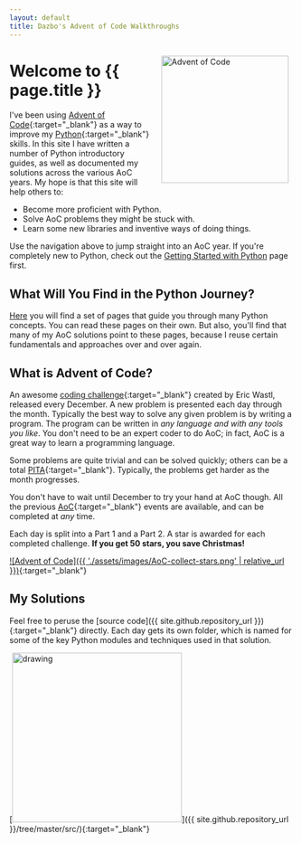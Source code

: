 ```yaml
---
layout: default
title: Dazbo's Advent of Code Walkthroughs
---
```

<img src="{{'/assets/images/AoC-tree.png' | relative_url }}" alt="Advent of Code" style="margin:15px 10px 10px 15px; float: right; width:225px" />

# Welcome to {{ page.title }}

I've been using [Advent of Code](https://adventofcode.com/){:target="_blank"} as a way to improve my [Python](https://www.python.org/){:target="_blank"} skills. 
In this site I have written a number of Python introductory guides, as well as documented my solutions across the various AoC years. 
My hope is that this site will help others to:

- Become more proficient with Python.
- Solve AoC problems they might be stuck with.
- Learn some new libraries and inventive ways of doing things.

Use the navigation above to jump straight into an AoC year. If you're completely new to Python, check out the [Getting Started with Python](python/) page first.

## What Will You Find in the Python Journey?

[Here](/python) you will find a set of pages that guide you through many Python concepts. You can read these pages on their own.  But also, you'll find that many of my AoC solutions point to these pages, because I reuse certain fundamentals and approaches over and over again.

## What is Advent of Code?

An awesome [coding challenge](https://adventofcode.com/2021/about){:target="_blank"} created by Eric Wastl,
released every December. A new problem is presented each day through the month. 
Typically the best way to solve any given problem is by writing a program.
The program can be written in _any language and with any tools you like_.
You don't need to be an expert coder to do AoC; in fact, AoC is a great way to learn a programming language.

Some problems are quite trivial and can be solved quickly; 
others can be a total [PITA](https://acronyms.thefreedictionary.com/PITA){:target="_blank"}.
Typically, the problems get harder as the month progresses.

You don't have to wait until December to try your hand at AoC though. 
All the previous [AoC](https://adventofcode.com/2021/events){:target="_blank"} events are available, and can be completed at _any_ time.

Each day is split into a Part 1 and a Part 2.  A star is awarded for each completed challenge.
**If you get 50 stars, you save Christmas!**

[![Advent of Code]({{ './assets/images/AoC-collect-stars.png' | relative_url }})](https://adventofcode.com/2021/about){:target="_blank"}

## My Solutions

Feel free to peruse the [source code]({{ site.github.repository_url }}){:target="_blank"} directly.
Each day gets its own folder, which is named for some of the key Python modules and techniques used in that solution.

[<img src="{{ './assets/images/AoC_src_folders.png' | relative_url }}" alt="drawing" style="width:300px;"/>]({{ site.github.repository_url }}/tree/master/src/){:target="_blank"}